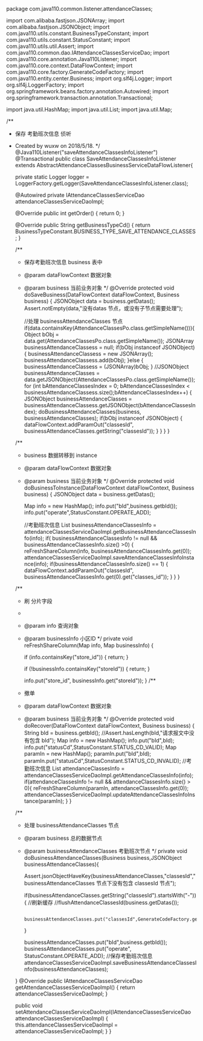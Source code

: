 package com.java110.common.listener.attendanceClasses;

import com.alibaba.fastjson.JSONArray;
import com.alibaba.fastjson.JSONObject;
import com.java110.utils.constant.BusinessTypeConstant;
import com.java110.utils.constant.StatusConstant;
import com.java110.utils.util.Assert;
import com.java110.common.dao.IAttendanceClassesServiceDao;
import com.java110.core.annotation.Java110Listener;
import com.java110.core.context.DataFlowContext;
import com.java110.core.factory.GenerateCodeFactory;
import com.java110.entity.center.Business;
import org.slf4j.Logger;
import org.slf4j.LoggerFactory;
import org.springframework.beans.factory.annotation.Autowired;
import org.springframework.transaction.annotation.Transactional;

import java.util.HashMap;
import java.util.List;
import java.util.Map;

/**
 * 保存 考勤班次信息 侦听
 * Created by wuxw on 2018/5/18.
 */
@Java110Listener("saveAttendanceClassesInfoListener")
@Transactional
public class SaveAttendanceClassesInfoListener extends AbstractAttendanceClassesBusinessServiceDataFlowListener{

    private static Logger logger = LoggerFactory.getLogger(SaveAttendanceClassesInfoListener.class);

    @Autowired
    private IAttendanceClassesServiceDao attendanceClassesServiceDaoImpl;

    @Override
    public int getOrder() {
        return 0;
    }

    @Override
    public String getBusinessTypeCd() {
        return BusinessTypeConstant.BUSINESS_TYPE_SAVE_ATTENDANCE_CLASSES;
    }

    /**
     * 保存考勤班次信息 business 表中
     * @param dataFlowContext 数据对象
     * @param business 当前业务对象
     */
    @Override
    protected void doSaveBusiness(DataFlowContext dataFlowContext, Business business) {
        JSONObject data = business.getDatas();
        Assert.notEmpty(data,"没有datas 节点，或没有子节点需要处理");

        //处理 businessAttendanceClasses 节点
        if(data.containsKey(AttendanceClassesPo.class.getSimpleName())){
            Object bObj = data.get(AttendanceClassesPo.class.getSimpleName());
            JSONArray businessAttendanceClassess = null;
            if(bObj instanceof JSONObject){
                businessAttendanceClassess = new JSONArray();
                businessAttendanceClassess.add(bObj);
            }else {
                businessAttendanceClassess = (JSONArray)bObj;
            }
            //JSONObject businessAttendanceClasses = data.getJSONObject(AttendanceClassesPo.class.getSimpleName());
            for (int bAttendanceClassesIndex = 0; bAttendanceClassesIndex < businessAttendanceClassess.size();bAttendanceClassesIndex++) {
                JSONObject businessAttendanceClasses = businessAttendanceClassess.getJSONObject(bAttendanceClassesIndex);
                doBusinessAttendanceClasses(business, businessAttendanceClasses);
                if(bObj instanceof JSONObject) {
                    dataFlowContext.addParamOut("classesId", businessAttendanceClasses.getString("classesId"));
                }
            }
        }
    }

    /**
     * business 数据转移到 instance
     * @param dataFlowContext 数据对象
     * @param business 当前业务对象
     */
    @Override
    protected void doBusinessToInstance(DataFlowContext dataFlowContext, Business business) {
        JSONObject data = business.getDatas();

        Map info = new HashMap();
        info.put("bId",business.getbId());
        info.put("operate",StatusConstant.OPERATE_ADD);

        //考勤班次信息
        List<Map> businessAttendanceClassesInfo = attendanceClassesServiceDaoImpl.getBusinessAttendanceClassesInfo(info);
        if( businessAttendanceClassesInfo != null && businessAttendanceClassesInfo.size() >0) {
            reFreshShareColumn(info, businessAttendanceClassesInfo.get(0));
            attendanceClassesServiceDaoImpl.saveAttendanceClassesInfoInstance(info);
            if(businessAttendanceClassesInfo.size() == 1) {
                dataFlowContext.addParamOut("classesId", businessAttendanceClassesInfo.get(0).get("classes_id"));
            }
        }
    }


    /**
     * 刷 分片字段
     *
     * @param info         查询对象
     * @param businessInfo 小区ID
     */
    private void reFreshShareColumn(Map info, Map businessInfo) {

        if (info.containsKey("store_id")) {
            return;
        }

        if (!businessInfo.containsKey("storeId")) {
            return;
        }

        info.put("store_id", businessInfo.get("storeId"));
    }
    /**
     * 撤单
     * @param dataFlowContext 数据对象
     * @param business 当前业务对象
     */
    @Override
    protected void doRecover(DataFlowContext dataFlowContext, Business business) {
        String bId = business.getbId();
        //Assert.hasLength(bId,"请求报文中没有包含 bId");
        Map info = new HashMap();
        info.put("bId",bId);
        info.put("statusCd",StatusConstant.STATUS_CD_VALID);
        Map paramIn = new HashMap();
        paramIn.put("bId",bId);
        paramIn.put("statusCd",StatusConstant.STATUS_CD_INVALID);
        //考勤班次信息
        List<Map> attendanceClassesInfo = attendanceClassesServiceDaoImpl.getAttendanceClassesInfo(info);
        if(attendanceClassesInfo != null && attendanceClassesInfo.size() > 0){
            reFreshShareColumn(paramIn, attendanceClassesInfo.get(0));
            attendanceClassesServiceDaoImpl.updateAttendanceClassesInfoInstance(paramIn);
        }
    }



    /**
     * 处理 businessAttendanceClasses 节点
     * @param business 总的数据节点
     * @param businessAttendanceClasses 考勤班次节点
     */
    private void doBusinessAttendanceClasses(Business business,JSONObject businessAttendanceClasses){

        Assert.jsonObjectHaveKey(businessAttendanceClasses,"classesId","businessAttendanceClasses 节点下没有包含 classesId 节点");

        if(businessAttendanceClasses.getString("classesId").startsWith("-")){
            //刷新缓存
            //flushAttendanceClassesId(business.getDatas());

            businessAttendanceClasses.put("classesId",GenerateCodeFactory.getGeneratorId(GenerateCodeFactory.CODE_PREFIX_classesId));

        }

        businessAttendanceClasses.put("bId",business.getbId());
        businessAttendanceClasses.put("operate", StatusConstant.OPERATE_ADD);
        //保存考勤班次信息
        attendanceClassesServiceDaoImpl.saveBusinessAttendanceClassesInfo(businessAttendanceClasses);

    }
    @Override
    public IAttendanceClassesServiceDao getAttendanceClassesServiceDaoImpl() {
        return attendanceClassesServiceDaoImpl;
    }

    public void setAttendanceClassesServiceDaoImpl(IAttendanceClassesServiceDao attendanceClassesServiceDaoImpl) {
        this.attendanceClassesServiceDaoImpl = attendanceClassesServiceDaoImpl;
    }
}
